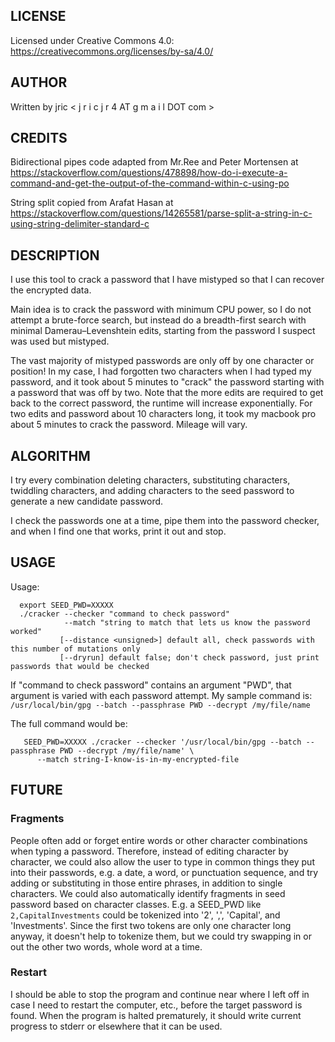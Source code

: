 ## LICENSE
 Licensed under Creative Commons 4.0:  https://creativecommons.org/licenses/by-sa/4.0/

## AUTHOR
 Written by jric < j r i c j r 4 AT g m a i l DOT com >

## CREDITS
 Bidirectional pipes code adapted from Mr.Ree and Peter Mortensen at
   https://stackoverflow.com/questions/478898/how-do-i-execute-a-command-and-get-the-output-of-the-command-within-c-using-po

 String split copied from Arafat Hasan at
   https://stackoverflow.com/questions/14265581/parse-split-a-string-in-c-using-string-delimiter-standard-c

## DESCRIPTION
 I use this tool to crack a password that I have mistyped so that I can recover the encrypted data.

 Main idea is to crack the password with minimum CPU power, so I do not attempt a brute-force search, but instead do
   a breadth-first search with minimal Damerau–Levenshtein edits, starting from the password I suspect was used but
   mistyped.

 The vast majority of mistyped passwords are only off by one character or position!  In my case, I had
   forgotten two characters when I had typed my password, and it took about 5 minutes to "crack" the password
   starting with a password that was off by two.  Note that the more edits are required to get back to the correct
   password, the runtime will increase exponentially.  For two edits and password about 10 characters long, it 
   took my macbook pro about 5 minutes to crack the password.  Mileage will vary.

## ALGORITHM
 I try every combination deleting characters, substituting characters, twiddling characters, and adding
   characters to the seed password to generate a new candidate password.

 I check the passwords one at a time, pipe them into the password checker, and when I find one that
   works, print it out and stop.

## USAGE

 Usage:
 ```
   export SEED_PWD=XXXXX
   ./cracker --checker "command to check password"
             --match "string to match that lets us know the password worked"
            [--distance <unsigned>] default all, check passwords with this number of mutations only
            [--dryrun] default false; don't check password, just print passwords that would be checked
```

 If "command to check password" contains an argument "PWD", that argument is varied with each password
    attempt.  My sample command is:
   `/usr/local/bin/gpg --batch --passphrase PWD --decrypt /my/file/name`

The full command would be:
```
   SEED_PWD=XXXXX ./cracker --checker '/usr/local/bin/gpg --batch --passphrase PWD --decrypt /my/file/name' \
      --match string-I-know-is-in-my-encrypted-file
```

## FUTURE

### Fragments
People often add or forget entire words or other character combinations when typing a password.  Therefore,
instead of editing character by character, we could also allow the user to type in common things they put
into their passwords, e.g. a date, a word, or punctuation sequence, and try adding or substituting in those
entire phrases, in addition to single characters.  We could also automatically identify fragments in
seed password based on character classes.  E.g. a SEED_PWD like `2,CapitalInvestments` could be tokenized
into '2', ',', 'Capital', and 'Investments'.  Since the first two tokens are only one character long anyway,
it doesn't help to tokenize them, but we could try swapping in or out the other two words, whole word at a
time.

### Restart
 I should be able to stop the program and continue near where I left off in case I need to restart
   the computer, etc., before the target password is found.  When the program is halted
   prematurely, it should write current progress to stderr or elsewhere that it can be used.
